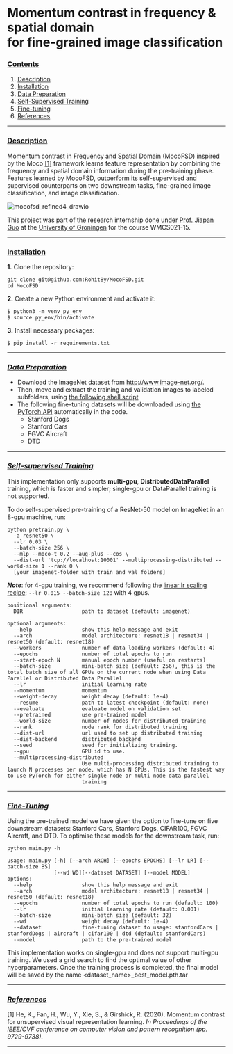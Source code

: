 # Momentum contrast in frequency &amp; spatial domain <br> for fine-grained image classification

### [**Contents**](#)
1. [Description](#descr)
2. [Installation](#install)
3. [Data Preparation](#prepare)
4. [Self-Supervised Training](#pretrain)
5. [Fine-tuning](#finetune)
6. [References](#ref)

---

### [**Description**](#) <a name="descr"></a>

Momentum contrast in Frequency and Spatial Domain (MocoFSD) inspired by the Moco [[1]](#1) framework learns feature representation by combining the frequency and spatial domain information during the pre-training phase. Features learned by MocoFSD, outperform its self-supervised and supervised counterparts on two downstream tasks, fine-grained image classification,
and image classification.

![mocofsd_refined4_drawio](https://user-images.githubusercontent.com/38680205/193492898-cc243b49-1e82-4e8c-9203-c5a3b471e849.png)

This project was part of the research internship done under [Prof. Jiapan Guo](http://jiapan.nl/) at the [University of Groningen](https://rug.nl) for the course WMCS021-15.

---

### [**Installation**](#) <a name="install"></a>

**1.** Clone the repository:

``` shell
git clone git@github.com:Rohit8y/MocoFSD.git
cd MocoFSD
```

**2.** Create a new Python environment and activate it:

``` shell
$ python3 -m venv py_env
$ source py_env/bin/activate
```

**3.** Install necessary packages:

``` shell
$ pip install -r requirements.txt
```

---

### [***Data Preparation***](#) <a name="prepare"></a>

- Download the ImageNet dataset from http://www.image-net.org/.
- Then, move and extract the training and validation images to labeled subfolders, using [the following shell script](https://github.com/pytorch/examples/blob/main/imagenet/extract_ILSVRC.sh)
- The following fine-tuning datasets will be downloaded using [the PyTorch API](https://pytorch.org/vision/stable/datasets.html) automatically in the code.
  - Stanford Dogs
  - Stanford Cars
  - FGVC Aircraft
  - DTD

---

### [***Self-supervised Training***](#) <a name="pretrain"></a>

This implementation only supports **multi-gpu**, **DistributedDataParallel** training, which is faster and simpler; single-gpu or DataParallel training is not supported.

To do self-supervised pre-training of a ResNet-50 model on ImageNet in an 8-gpu machine, run:
```
python pretrain.py \
  -a resnet50 \
  --lr 0.03 \
  --batch-size 256 \
  --mlp --moco-t 0.2 --aug-plus --cos \
  --dist-url 'tcp://localhost:10001' --multiprocessing-distributed --world-size 1 --rank 0 \
  [your imagenet-folder with train and val folders]
```

***Note***: for 4-gpu training, we recommend following the [linear lr scaling recipe](https://arxiv.org/abs/1706.02677): `--lr 0.015 --batch-size 128` with 4 gpus.

```
positional arguments:
  DIR                   path to dataset (default: imagenet)

optional arguments:
  --help                show this help message and exit
  --arch                model architecture: resnet18 | resnet34 | resnet50 (default: resnet18)
  --workers             number of data loading workers (default: 4)
  --epochs              number of total epochs to run
  --start-epoch N       manual epoch number (useful on restarts)
  --batch-size          mini-batch size (default: 256), this is the total batch size of all GPUs on the current node when using Data Parallel or Distributed Data Parallel
  --lr                  initial learning rate
  --momentum            momentum
  --weight-decay        weight decay (default: 1e-4)
  --resume              path to latest checkpoint (default: none)
  --evaluate            evaluate model on validation set
  --pretrained          use pre-trained model
  --world-size          number of nodes for distributed training
  --rank                node rank for distributed training
  --dist-url            url used to set up distributed training
  --dist-backend        distributed backend
  --seed                seed for initializing training.
  --gpu                 GPU id to use.
  --multiprocessing-distributed
                        Use multi-processing distributed training to launch N processes per node, which has N GPUs. This is the fastest way to use PyTorch for either single node or multi node data parallel
                        training
```

---

### [***Fine-Tuning***](#) <a name="finetune"></a>
Using the pre-trained model we have given the option to fine-tune on five downstream datasets: Stanford Cars, Stanford Dogs, CIFAR100, FGVC Aircraft, and DTD. To optimise these models for the downstream task, run:

```
python main.py -h

usage: main.py [-h] [--arch ARCH] [--epochs EPOCHS] [--lr LR] [--batch-size BS]
               [--wd WD][--dataset DATASET] [--model MODEL]
options:
  --help                show this help message and exit
  --arch                model architecture: resnet18 | resnet34 | resnet50 (default: resnet18)
  --epochs              number of total epochs to run (default: 100)
  --lr                  initial learning rate (default: 0.001)
  --batch-size          mini-batch size (default: 32)
  --wd                  weight decay (default: 1e-4)
  --dataset             fine-tuning dataset to usage: stanfordCars | stanfordDogs | aircraft | cifar100 | dtd (default: stanfordCars)
  --model               path to the pre-trained model

```
This implementation works on single-gpu and does not support multi-gpu training. We used a grid search to find the optimal value of other hyperparameters.  Once the training process is completed, the final model will be saved by the name <dataset_name>_best_model.pth.tar

---

### [***References***](#) <a name="ref"></a>

<a id="1">[1]</a> 
He, K., Fan, H., Wu, Y., Xie, S., & Girshick, R. (2020). Momentum contrast for unsupervised visual representation learning. *In Proceedings of the IEEE/CVF conference on computer vision and pattern recognition (pp. 9729-9738).*

---
